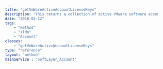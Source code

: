 ```yaml
---
title: "getVmWareActiveAccountLicenseKeys"
description: "This returns a collection of active VMware software account license keys."
date: "2018-02-12"
tags:
    - "method"
    - "sldn"
    - "Account"
classes:
    - "getVmWareActiveAccountLicenseKeys"
type: "reference"
layout: "method"
mainService : "SoftLayer_Account"
---
```

